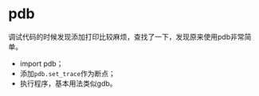# pdb

调试代码的时候发现添加打印比较麻烦，查找了一下，发现原来使用pdb非常简单。

- import pdb；
- 添加`pdb.set_trace`作为断点；
- 执行程序，基本用法类似gdb。
